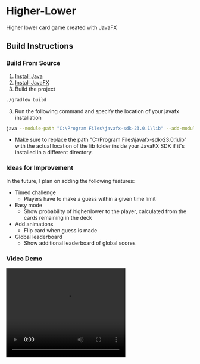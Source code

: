 # Higher-Lower

Higher lower card game created with JavaFX

## Build Instructions

### Build From Source

1. [Install Java](https://www.java.com/download/ie_manual.jsp)
2. [Install JavaFX](https://gluonhq.com/products/javafx/)
3. Build the project

```bash
./gradlew build
```

3. Run the following command and specify the location of your javafx installation

```bash
java --module-path "C:\Program Files\javafx-sdk-23.0.1\lib" --add-modules javafx.controls,javafx.fxml -jar .\build\libs\HigherLower-1.0-SNAPSHOT.jar
```

- Make sure to replace the path "C:\Program Files\javafx-sdk-23.0.1\lib" with the actual location of the lib folder inside your JavaFX SDK if it's installed in a different directory.

### Ideas for Improvement

In the future, I plan on adding the following features:

- Timed challenge
  - Players have to make a guess within a given time limit
- Easy mode
  - Show probability of higher/lower to the player, calculated from the cards remaining in the deck
- Add animations
  - Flip card when guess is made
- Global leaderboard
  - Show additional leaderboard of global scores

### Video Demo

<video width="320" height="240" controls>
  <source src="resources/Demo_Video.mp4" type="video/mp4">
</video>

